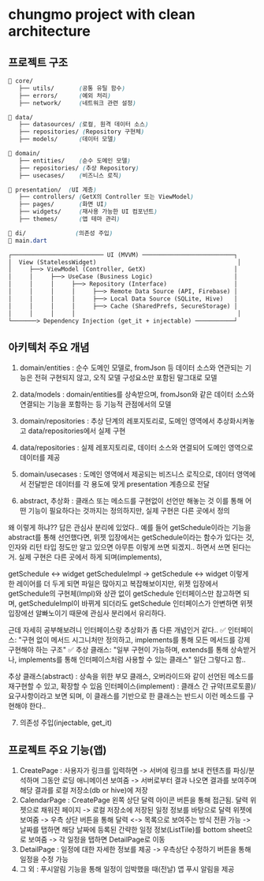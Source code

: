 # chungmo project with clean architecture

## 프로젝트 구조

```css
📂 core/
   ├── utils/       (공통 유틸 함수)
   ├── errors/      (예외 처리)
   ├── network/     (네트워크 관련 설정)

📂 data/  
   ├── datasources/ (로컬, 원격 데이터 소스)
   ├── repositories/ (Repository 구현체)
   ├── models/      (데이터 모델)

📂 domain/
   ├── entities/    (순수 도메인 모델)
   ├── repositories/ (추상 Repository)
   ├── usecases/    (비즈니스 로직)

📂 presentation/  (UI 계층)
   ├── controllers/ (GetX의 Controller 또는 ViewModel)
   ├── pages/       (화면 UI)
   ├── widgets/     (재사용 가능한 UI 컴포넌트)
   ├── themes/      (앱 테마 관리)

📂 di/              (의존성 주입)
📂 main.dart
```

```txt
┌────────────────────────── UI (MVVM) ──────────────────────────┐
│  View (StatelessWidget)                                        │
│     ├──> ViewModel (Controller, GetX)                         │
│     │     ├──> UseCase (Business Logic)                       │
│     │     │     ├──> Repository (Interface)                   │
│     │     │     │     ├──> Remote Data Source (API, Firebase) │
│     │     │     │     ├──> Local Data Source (SQLite, Hive)   │
│     │     │     │     ├──> Cache (SharedPrefs, SecureStorage) │
│     │     │     │                                              │
└───────> Dependency Injection (get_it + injectable) ───────────┘
```

## 아키텍처 주요 개념

1. domain/entities : 순수 도메인 모델로, fromJson 등 데이터 소스와 연관되는 기능은 전혀 구현되지 않고, 오직 모델 구성요소만 포함된 말그대로 모델
2. data/models : domain/entities를 상속받으며, fromJson와 같은 데이터 소스와 연결되는 기능을 포함하는 등 기능적 관점에서의 모델
3. domain/repositories : 추상 단계의 레포지토리로, 도메인 영역에서 추상화시켜놓고 data/repositories에서 실제 구현
4. data/repositories : 실제 레포지토리로, 데이터 소스와 연결되어 도메인 영역으로 데이터를 제공
5. domain/usecases : 도메인 영역에서 제공되는 비즈니스 로직으로, 데이터 영역에서 전달받은 데이터를 각 용도에 맞게 presentation 계층으로 전달

6. abstract, 추상화 : 클래스 또는 메소드를 구현없이 선언만 해놓는 것
이를 통해 어떤 기능이 필요하다는 것까지는 정의하지만, 실제 구현은 다른 곳에서 정의

왜 이렇게 하냐?? 답은 관심사 분리에 있었다..
예를 들어 getSchedule이라는 기능을 abstract를 통해 선언했다면,
위젯 입장에서는 getSchedule이라는 함수가 있다는 것, 인자와 리턴 타입 정도만 알고 있으면 아무튼 이렇게 쓰면 되겠지.. 하면서 쓰면 된다는거.
실제 구현은 다른 곳에서 하게 되며(implements),

getSchedule <-> widget
getScheduleImpl -> getSchedule <-> widget
이렇게 한 레이어를 더 두게 되면 파일은 많아지고 복잡해보이지만,
위젯 입장에서 getSchedule의 구현체(Impl)와 상관 없이 getSchedule 인터페이스만 참고하면 되며,
getScheduleImpl이 바뀌게 되더라도 getSchedule 인터페이스가 안변하면 위젯 입장에선 알빠노이기 때문에 관심사 분리에서 유리하다.

근데 자세히 공부해보려니 인터페이스랑 추상화가 좀 다른 개념인거 같다..
✅ 인터페이스: "구현 없이 메서드 시그니처만 정의하고, implements를 통해 모든 메서드를 강제 구현해야 하는 구조"
✅ 추상 클래스: "일부 구현이 가능하며, extends를 통해 상속받거나, implements를 통해 인터페이스처럼 사용할 수 있는 클래스"
일단 그렇다고 함.. 

추상 클래스(abstract) : 상속을 위한 부모 클래스, 오버라이드와 같이 선언된 메소드를 재구현할 수 있고, 확장할 수 있음
인터페이스(implement) : 클래스 간 규약(프로토콜)/요구사항이라고 보면 되며, 이 클래스를 기반으로 한 클래스는 반드시 이런 메소드를 구현해야 한다..

7. 의존성 주입(injectable, get_it)

## 프로젝트 주요 기능(앱)

1) CreatePage : 사용자가 링크를 입력하면 -> 서버에 링크를 보내 컨텐츠를 파싱/분석하며 그동안 로딩 애니메이션 보여줌 -> 서버로부터 결과 나오면 결과를 보여주며 해당 결과를 로컬 저장소(db or hive)에 저장
2) CalendarPage : CreatePage 왼쪽 상단 달력 아이콘 버튼을 통해 접근됨.
달력 위젯으로 채워진 페이지 -> 로컬 저장소에 저장된 일정 정보를 바탕으로 달력 위젯에 보여줌 -> 우측 상단 버튼을 통해 달력 <-> 목록으로 보여주는 방식 전환 가능 -> 날짜를 탭하면 해당 날짜에 등록된 간략한 일정 정보(ListTile)를 bottom sheet으로 보여줌 -> 각 일정을 탭하면 DetailPage로 이동
3) DetailPage : 일정에 대한 자세한 정보를 제공 -> 우측상단 수정하기 버튼을 통해 일정을 수정 가능
4) 그 외 : 푸시알림 기능을 통해 일정이 임박했을 때(전날) 앱 푸시 알림을 제공

